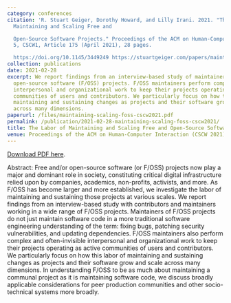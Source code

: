 ```yaml
---
category: conferences
citation: 'R. Stuart Geiger, Dorothy Howard, and Lilly Irani. 2021. "The Labor of
  Maintaining and Scaling Free and

  Open-Source Software Projects." Proceedings of the ACM on Human-Computer Interaction.
  5, CSCW1, Article 175 (April 2021), 28 pages.

  https://doi.org/10.1145/3449249 https://stuartgeiger.com/papers/maintaining-scaling-foss-cscw2021.pdf'
collection: publications
date: 2021-02-28
excerpt: We report findings from an interview-based study of maintainers of free and/or
  open-source software (F/OSS) projects. F/OSS maintainers perform complex and often-invisible
  interpersonal and organizational work to keep their projects operating as active
  communities of users and contributors. We particularly focus on how this labor of
  maintaining and sustaining changes as projects and their software grow and scale
  across many dimensions.
paperurl: /files/maintaining-scaling-foss-cscw2021.pdf
permalink: /publication/2021-02-28-maintaining-scaling-foss-cscw2021/
title: The Labor of Maintaining and Scaling Free and Open-Source Software Projects
venue: Proceedings of the ACM on Human-Computer Interaction (CSCW 2021)
---
```


<a href="https://stuartgeiger.com/papers/maintaining-scaling-foss-cscw2021.pdf">Download PDF here</a>.

Abstract: Free and/or open-source software (or F/OSS) projects now play a major and dominant role in society, constituting critical digital infrastructure relied upon by companies, academics, non-profits, activists, and more. As F/OSS has become larger and more established, we investigate the labor of maintaining and sustaining those projects at various scales. We report findings from an interview-based study with contributors and maintainers working in a wide range of F/OSS projects. Maintainers of F/OSS projects do not just maintain software code in a more traditional software engineering understanding of the term: fixing bugs, patching security vulnerabilities, and updating dependencies. F/OSS maintainers also perform complex and often-invisible interpersonal and organizational work to keep their projects operating as active communities of users and contributors. We particularly focus on how this labor of maintaining and sustaining changes as projects and their software grow and scale across many dimensions. In understanding F/OSS to be as much about maintaining a communal project as it is maintaining software code, we discuss broadly applicable considerations for peer production communities and other socio-technical systems more broadly.